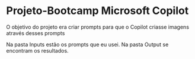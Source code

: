 # Projeto-Bootcamp Microsoft Copilot

O objetivo do projeto era criar prompts para que o Copilot criasse imagens através desses prompts

 Na pasta Inputs estão os prompts que eu usei.
 Na pasta Output se encontram os resultados.
